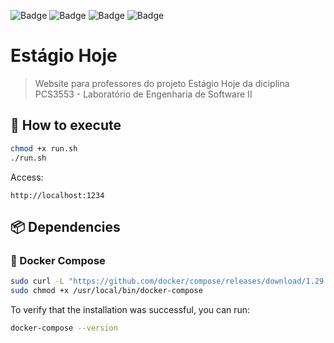![Badge](https://img.shields.io/static/v1?label=react&message=framework&color=blue&style=for-the-badge&logo=REACT)
![Badge](https://img.shields.io/static/v1?label=typescript&message=language&color=red&style=for-the-badge&logo=TYPESCRIPT)
![Badge](https://img.shields.io/static/v1?label=docker&message=virtualization&color=green&style=for-the-badge&logo=DOCKER)
![Badge](https://img.shields.io/static/v1?label=MIT&message=LICENSE&color=yellow&style=for-the-badge)

# Estágio Hoje

> Website para professores do projeto Estágio Hoje da diciplina PCS3553 - Laboratório de Engenharia de Software II

## 🚀 How to execute

```sh
chmod +x run.sh
./run.sh
```

Access:
```
http://localhost:1234
```

## 📦 Dependencies

### 🐋 Docker Compose

```sh
sudo curl -L "https://github.com/docker/compose/releases/download/1.29.2/docker-compose-$(uname -s)-$(uname -m)" -o /usr/local/bin/docker-compose
sudo chmod +x /usr/local/bin/docker-compose
```

To verify that the installation was successful, you can run:

```sh
docker-compose --version
```